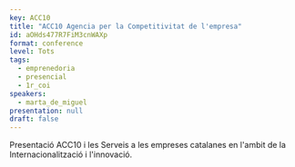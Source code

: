 ```yaml
---
key: ACC10
title: "ACC10 Agencia per la Competitivitat de l'empresa"
id: aOHds477R7FiM3cnWAXp
format: conference
level: Tots
tags:
  - emprenedoria
  - presencial
  - 1r_coi
speakers:
  - marta_de_miguel
presentation: null
draft: false
---
```


Presentació ACC10 i les Serveis a les empreses  catalanes en l'ambit de la Internacionalització i l'innovació.